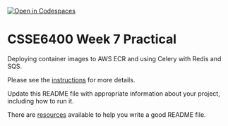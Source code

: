 [![Open in Codespaces](https://classroom.github.com/assets/launch-codespace-7f7980b617ed060a017424585567c406b6ee15c891e84e1186181d67ecf80aa0.svg)](https://classroom.github.com/open-in-codespaces?assignment_repo_id=10809014)
# CSSE6400 Week 7 Practical

Deploying container images to AWS ECR and using Celery with Redis and SQS.

Please see the [instructions](https://csse6400.uqcloud.net/practicals/week07) for more details.

Update this README file with appropriate information about your project,
including how to run it.

There are [resources](https://www.makeareadme.com) available to help you write a good README file.


